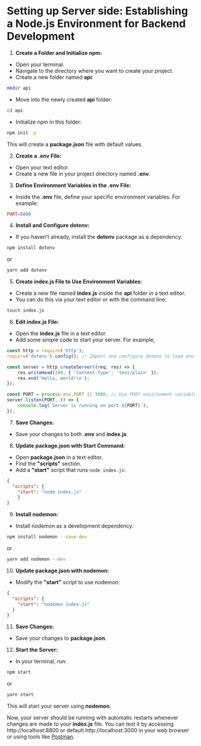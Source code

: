 # Setting up Server side: Establishing a Node.js Environment for Backend Development

1. **Create a Folder and Initialize npm:**

- Open your terminal.
- Navigate to the directory where you want to create your project.
- Create a new folder named **api**:

```bash
mkdir api
```

- Move into the newly created **api** folder:

```bash
cd api
```

- Initialize npm in this folder:
```bash
npm init -y
```

This will create a **package.json** file with default values.

2. **Create a .env File:**

- Open your text editor.
- Create a new file in your project directory named **.env**.

3. **Define Environment Variables in the .env File:**

- Inside the **.env** file, define your specific environment variables. For example:

```makefile
PORT=8800
```

4. **Install and Configure dotenv:**

- If you haven't already, install the **dotenv** package as a dependency:

```bash
npm install dotenv
```

or

```bash
yarn add dotenv
```

5. **Create index.js File to Use Environment Variables:**

- Create a new file named **index.js** inside the **api** folder in a text editor.
- You can do this via your text editor or with the command line:

```bash
touch index.js
```

6. **Edit index.js File:**

- Open the **index.js** file in a text editor.
- Add some simple code to start your server. For example,

```javascript
const http = require('http');
require('dotenv').config(); // Import and configure dotenv to load environment variables

const server = http.createServer((req, res) => {
    res.writeHead(200, { 'Content-Type': 'text/plain' });
    res.end('Hello, world!\n');
});

const PORT = process.env.PORT || 3000; // Use PORT environment variable or default to 3000
server.listen(PORT, () => {
    console.log(`Server is running on port ${PORT}`);
});
```

7. **Save Changes:**

- Save your changes to both **.env** and **index.js**.

8. **Update package.json with Start Command:**

- Open **package.json** in a text editor.
- Find the **"scripts"** section.
- Add a **"start"** script that runs `node index.js`:

```json
{
  "scripts": {
    "start": "node index.js"
    }
}
```

9. **Install nodemon:**

- Install nodemon as a development dependency:

```bash
npm install nodemon --save-dev
```
or

```bash
yarn add nodemon --dev
```

10. **Update package.json with nodemon:**

- Modify the **"start"** script to use nodemon:

```json
{
  "scripts": {
    "start": "nodemon index.js"
  }
}
```

11. **Save Changes:**

- Save your changes to **package.json**.

12. **Start the Server:**

- In your terminal, run:

```bash
npm start
```

or

```bash
yarn start
```

This will start your server using **nodemon**.

Now, your server should be running with automatic restarts whenever changes are made to your **index.js** file. You can test it by accessing http://localhost:8800 or default http://localhost:3000 in your web browser or using tools like [Postman](https://www.postman.com/).
